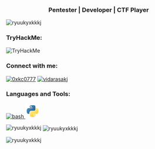 <h3 align="center">Pentester | Developer | CTF Player</h3>

<p align="left"> <img src="https://komarev.com/ghpvc/?username=ryuukyxkkkj&label=Profile%20views&color=0e75b6&style=flat" alt="ryuukyxkkkj" /> </p>

<h3 align="left">TryHackMe:</h3>
<img src="https://tryhackme-badges.s3.amazonaws.com/ryuukyx.png" alt="TryHackMe">


<h3 align="left">Connect with me:</h3>
<p align="left">
<a href="https://instagram.com/0xkc0777" target="blank"><img align="center" src="https://raw.githubusercontent.com/rahuldkjain/github-profile-readme-generator/master/src/images/icons/Social/instagram.svg" alt="0xkc0777" height="30" width="40" /></a>
<a href="https://discord.gg/vidarasakj" target="blank"><img align="center" src="https://raw.githubusercontent.com/rahuldkjain/github-profile-readme-generator/master/src/images/icons/Social/discord.svg" alt="vidarasakj" height="30" width="40" /></a>
</p>

<h3 align="left">Languages and Tools:</h3>
<p align="left"> <a href="https://www.gnu.org/software/bash/" target="_blank" rel="noreferrer"> <img src="https://www.vectorlogo.zone/logos/gnu_bash/gnu_bash-icon.svg" alt="bash" width="40" height="40"/> </a> <a href="https://www.python.org" target="_blank" rel="noreferrer"> <img src="https://raw.githubusercontent.com/devicons/devicon/master/icons/python/python-original.svg" alt="python" width="40" height="40"/> </a> </p>

<p><img align="left" src="https://github-readme-stats.vercel.app/api/top-langs?username=ryuukyxkkkj&show_icons=true&locale=en&layout=compact" alt="ryuukyxkkkj" /></p>

<p>&nbsp;<img align="center" src="https://github-readme-stats.vercel.app/api?username=ryuukyxkkkj&show_icons=true&locale=en" alt="ryuukyxkkkj" /></p>

<p><img align="center" src="https://github-readme-streak-stats.herokuapp.com/?user=ryuukyxkkkj&" alt="ryuukyxkkkj" /></p>
